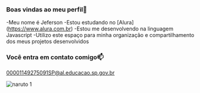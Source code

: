  ### Boas vindas ao meu perfil💙


 -Meu nome é Jeferson
 -Estou estudando no [Alura] (https://www.alura.com.br)
 -Estou me desenvolvendo na linguagem Javascript
 -Utilizo este espaço para minha organização e compartilhamento dos meus projetos desenvolvidos


 ### Você entra em contato comigo📫

 00001149275091SP@al.educacao.sp.gov.br

 ![naruto 1](https://github.com/user-attachments/assets/df044a64-352b-4a7a-a7c1-35a24863bfd2)

